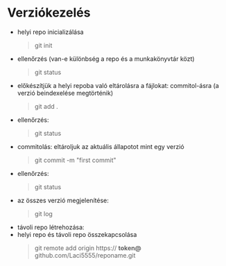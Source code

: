 # Verziókezelés

- helyi repo inicializálása
    > git init
- ellenőrzés (van-e különbség a repo és a munkakönyvtár közt)
    > git status
- előkészítjük a helyi repoba való eltárolásra a fájlokat: commitol-ásra (a verzió beindexelése megtörténik)
    > git add . 
- ellenőrzés:
    > git status
- commitolás: eltároljuk az aktuális állapotot mint egy verzió
    > git commit -m "first commit"
- ellenőrzés: 
    > git status
- az összes verzió megjelenítése:
    > git log
- távoli repo létrehozása:
- helyi repo és távoli repo összekapcsolása
    > git remote add origin https:// **token@** github.com/Laci5555/reponame.git
    
    